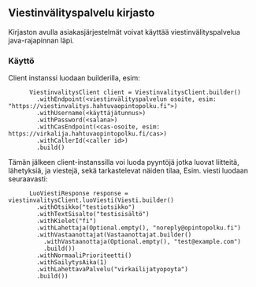 ## Viestinvälityspalvelu kirjasto

Kirjaston avulla asiakasjärjestelmät voivat käyttää viestinvälityspalvelua java-rajapinnan läpi.

### Käyttö

Client instanssi luodaan builderilla, esim:

```
      ViestinvalitysClient client = ViestinvalitysClient.builder()
        .withEndpoint(<viestinvälityspalvelun osoite, esim: "https://viestinvalitys.hahtuvaopintopolku.fi">)
        .withUsername(<käyttäjätunnus>)
        .withPassword(<salana>)
        .withCasEndpoint(<cas-osoite, esim: https://virkalija.hahtuvaopintopolku.fi/cas>)
        .withCallerId(<caller id>)
        .build()
```

Tämän jälkeen client-instanssilla voi luoda pyyntöjä jotka luovat liitteitä, lähetyksiä, ja viestejä, sekä tarkastelevat näiden tilaa, Esim. viesti luodaan seuraavasti:

```
      LuoViestiResponse response = viestinvalitysClient.luoViesti(Viesti.builder()
        .withOtsikko("testiotsikko")
        .withTextSisalto("testisisältö")
        .withKielet("fi")
        .withLahettaja(Optional.empty(), "noreply@opintopolku.fi")
        .withVastaanottajat(Vastaanottajat.builder()
          .withVastaanottaja(Optional.empty(), "test@example.com")
          .build())
        .withNormaaliPrioriteetti()
        .withSailytysAika(1)
        .withLahettavaPalvelu("virkailijatyopoyta")
        .build())
```
